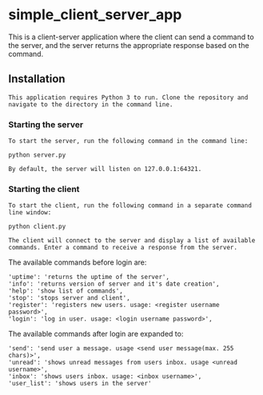# simple_client_server_app
This is a client-server application where the client can send a command to the server, and the server returns the appropriate response based on the command.
## Installation

    This application requires Python 3 to run. Clone the repository and navigate to the directory in the command line.

### Starting the server

    To start the server, run the following command in the command line:

    python server.py

    By default, the server will listen on 127.0.0.1:64321.

### Starting the client

    To start the client, run the following command in a separate command line window:

    python client.py

    The client will connect to the server and display a list of available commands. Enter a command to receive a response from the server.

The available commands before login are:

    'uptime': 'returns the uptime of the server',
    'info': 'returns version of server and it's date creation',
    'help': 'show list of commands',
    'stop': 'stops server and client',
    'register': 'registers new users. usage: <register username password>',
    'login': 'log in user. usage: <login username password>',

The available commands after login are expanded to:

    'send': 'send user a message. usage <send user message(max. 255 chars)>',
    'unread': 'shows unread messages from users inbox. usage <unread username>',
    'inbox': 'shows users inbox. usage: <inbox username>',
    'user_list': 'shows users in the server'  
  
